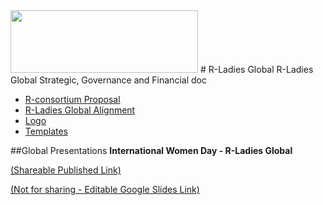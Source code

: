 <img src="https://github.com/rladies/starter-kit/blob/master/logo/R-LadiesGlobal_RBG_online_LogoWithText_Horizontal.png" data-canonical-src="https://github.com/rladies/starter-kit/blob/master/logo/R-LadiesGlobal_RBG_online_LogoWithText_Horizontal.png" width="300" height="100" />
# R-Ladies Global
R-Ladies Global Strategic, Governance and Financial doc


  + [R-consortium Proposal](https://github.com/rladies/global/blob/master/rconsortium/FINAL%20-%20201607-%20rconsortiumproposalr-ladiesalignmentandglobalexpansion-july2016.pdf)
  + [R-Ladies Global Alignment](https://github.com/rladies/starter-kit/blob/master/R-LadiesGlobalAlignmentDecember2016.pdf)
  + [Logo](https://github.com/rladies/starter-kit/tree/master/logo)
  + [Templates](https://github.com/rladies/starter-kit/tree/master/templates)
  

##Global Presentations
**International Women Day - R-Ladies Global**    

  [(Shareable Published Link)](https://docs.google.com/presentation/d/1P4ue7sYt9eaeZZdfylcYCNn_aEG2p5rm-Qp10711-ZM/pub?start=true&loop=true&delayms=2000)
  
[(Not for sharing - Editable Google Slides Link)](https://docs.google.com/presentation/d/1P4ue7sYt9eaeZZdfylcYCNn_aEG2p5rm-Qp10711-ZM/edit?usp=sharing)
